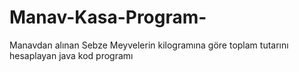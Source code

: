 # Manav-Kasa-Program-
Manavdan alınan Sebze Meyvelerin kilogramına göre toplam tutarını hesaplayan java kod programı 
